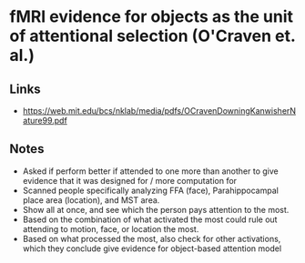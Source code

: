 # fMRI evidence for objects as the unit of attentional selection (O'Craven et. al.)

## Links

- https://web.mit.edu/bcs/nklab/media/pdfs/OCravenDowningKanwisherNature99.pdf

## Notes

- Asked if perform better if attended to one more than another to give evidence that it was designed for / more computation for
- Scanned people specifically analyzing FFA (face), Parahippocampal place area (location), and MST area.
- Show all at once, and see which the person pays attention to the most.
- Based on the combination of what activated the most could rule out attending to motion, face, or location the most.
- Based on what processed the most, also check for other activations, which they conclude give evidence for object-based attention model